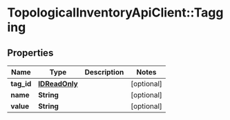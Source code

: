 # TopologicalInventoryApiClient::Tagging

## Properties
Name | Type | Description | Notes
------------ | ------------- | ------------- | -------------
**tag_id** | [**IDReadOnly**](IDReadOnly.md) |  | [optional] 
**name** | **String** |  | [optional] 
**value** | **String** |  | [optional] 



